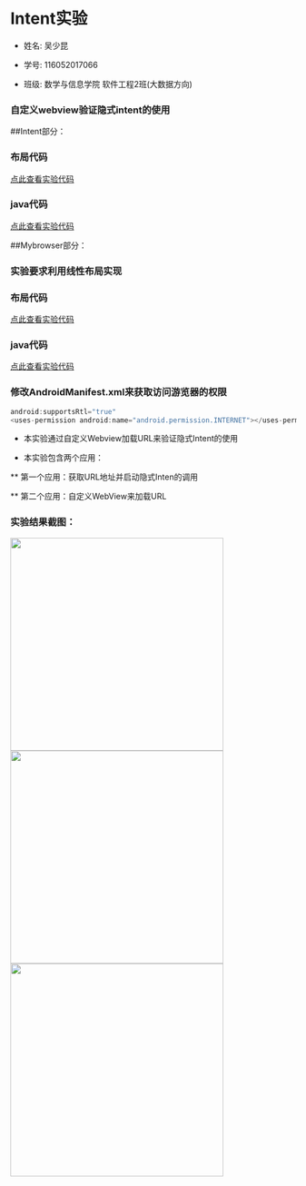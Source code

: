# Intent实验

* 姓名: 吴少昆</br>

* 学号: 116052017066</br>

* 班级: 数学与信息学院 软件工程2班(大数据方向)</br>

###  自定义webview验证隐式intent的使用

##Intent部分：

###  布局代码

[点此查看实验代码](https://github.com/wushaokun1/IntentTourials/blob/master/app/src/main/res/layout/activity_intent.xml)</br>

###  java代码

[点此查看实验代码](https://github.com/wushaokun1/IntentTourials/blob/master/app/src/main/java/edu/fjnu/intenttourials/MainActivity.java
)</br>

##Mybrowser部分：

###  实验要求利用线性布局实现

###  布局代码

[点此查看实验代码](https://github.com/wushaokun1/Mybrowser/blob/master/app/src/main/res/layout/activity_main.xml)</br>

###  java代码

[点此查看实验代码](https://github.com/wushaokun1/Mybrowser/blob/master/app/src/main/java/edu/fjnu/mybrowser/MainActivity.java)</br>

### 修改AndroidManifest.xml来获取访问游览器的权限

```Java
android:supportsRtl="true"
<uses-permission android:name="android.permission.INTERNET"></uses-permission>
```

* 本实验通过自定义Webview加载URL来验证隐式Intent的使用

* 本实验包含两个应用：

** 第一个应用：获取URL地址并启动隐式Inten的调用

** 第二个应用：自定义WebView来加载URL

###     实验结果截图：

<img src="https://github.com/wushaokun1/IntentTutorials/blob/master/screenshots/1.png" width="375" />

<img src="https://github.com/wushaokun1/IntentTutorials/blob/master/screenshots/2.png" width="375" />

<img src="https://github.com/wushaokun1/IntentTutorials/blob/master/screenshots/3.png" width="375" />
